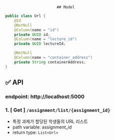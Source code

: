                            ## Model
```java
public class Url {
    @Id
    @NotNull
    @Column(name = "id")
    private UUID id;
    @Column(name = "lecture_id")
    private UUID lectureId;

    @NotNull
    @Column(name = "container_address")
    private String containerAddress;
}
```

## ✅ API

### endpoint: http://localhost:5000

### 1. [ Get ] `/assignment/list/{assignment_id}`

- 특정 과제가 할당된 학생들의 URL 리스트
- path variable: assignment_id
- return type: `List<Url>`
